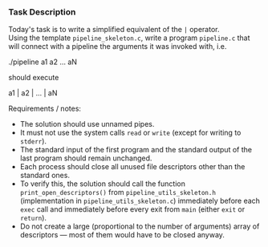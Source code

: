 ### Task Description

Today's task is to write a simplified equivalent of the `|` operator.  
Using the template `pipeline_skeleton.c`, write a program `pipeline.c` that will connect with a pipeline the arguments it was invoked with, i.e.

./pipeline a1 a2 ... aN

should execute

a1 | a2 | ... | aN


Requirements / notes:

- The solution should use unnamed pipes.
- It must not use the system calls `read` or `write` (except for writing to `stderr`).
- The standard input of the first program and the standard output of the last program should remain unchanged.
- Each process should close all unused file descriptors other than the standard ones.
- To verify this, the solution should call the function `print_open_descriptors()` from `pipeline_utils_skeleton.h` (implementation in `pipeline_utils_skeleton.c`) immediately before each `exec` call and immediately before every exit from `main` (either `exit` or `return`).
- Do not create a large (proportional to the number of arguments) array of descriptors — most of them would have to be closed anyway.
